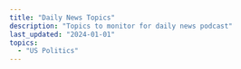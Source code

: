 ```yaml
---
title: "Daily News Topics"
description: "Topics to monitor for daily news podcast"
last_updated: "2024-01-01"
topics:
  - "US Politics"
---
```

